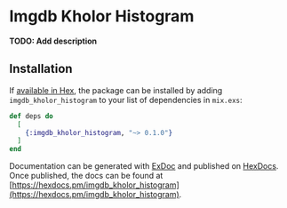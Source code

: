 # Imgdb Kholor Histogram

**TODO: Add description**

## Installation

If [available in Hex](https://hex.pm/docs/publish), the package can be installed
by adding `imgdb_kholor_histogram` to your list of dependencies in `mix.exs`:

```elixir
def deps do
  [
    {:imgdb_kholor_histogram, "~> 0.1.0"}
  ]
end
```

Documentation can be generated with [ExDoc](https://github.com/elixir-lang/ex_doc)
and published on [HexDocs](https://hexdocs.pm). Once published, the docs can
be found at [https://hexdocs.pm/imgdb_kholor_histogram](https://hexdocs.pm/imgdb_kholor_histogram).

